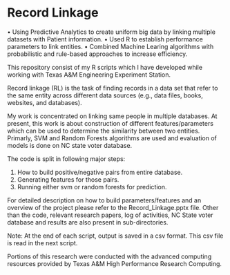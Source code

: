 # Record Linkage

• Using Predictive Analytics to create uniform big data by linking multiple datasets with Patient information.
• Used R to establish performance parameters to link entities.
• Combined Machine Learing algorithms with probabilistic and rule-based approaches to increase efficiency.

This repository consist of my R scripts which I have developed while working with Texas A&M Engineering Experiment Station.

Record linkage (RL) is the task of finding records in a data set that refer to the same entity across different data sources (e.g., data files, books, websites, and databases).

My work is concentrated on linking same people in multiple databases. At present, this work is about construction of different features/parameters which can be used to determine the similarity between two entities. Primarly, SVM and Random Forests algorithms are used and evaluation of models is done on NC state voter database.

The code is split in following major steps:
1) How to build positive/negative pairs from entire database.
2) Generating features for those pairs.
3) Running either svm or random forests for prediction.

For detailed description on how to build parameters/features and an overview of the project please refer to the Record_Linkage.pptx file.
Other than the code, relevant research papers, log of activities, NC State voter database and results are also present in sub-directories.

Note: At the end of each script, output is saved in a csv format. This csv file is read in the next script.

Portions of this research were conducted with the advanced computing resources provided by Texas A&M High Performance Research Computing.

